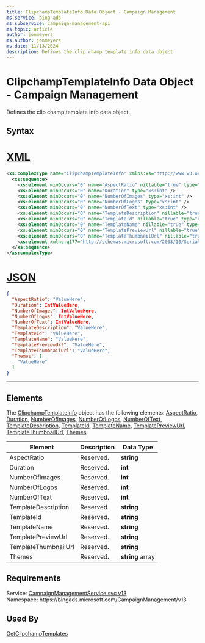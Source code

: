 ```yaml
---
title: ClipchampTemplateInfo Data Object - Campaign Management
ms.service: bing-ads
ms.subservice: campaign-management-api
ms.topic: article
author: jonmeyers
ms.author: jonmeyers
ms.date: 11/13/2024
description: Defines the clip champ template info data object.
---
```

# ClipchampTemplateInfo Data Object - Campaign Management
Defines the clip champ template info data object.

## Syntax

# [XML](#tab/xml)

```xml
<xs:complexType name="ClipchampTemplateInfo" xmlns:xs="http://www.w3.org/2001/XMLSchema">
  <xs:sequence>
    <xs:element minOccurs="0" name="AspectRatio" nillable="true" type="xs:string" />
    <xs:element minOccurs="0" name="Duration" type="xs:int" />
    <xs:element minOccurs="0" name="NumberOfImages" type="xs:int" />
    <xs:element minOccurs="0" name="NumberOfLogos" type="xs:int" />
    <xs:element minOccurs="0" name="NumberOfText" type="xs:int" />
    <xs:element minOccurs="0" name="TemplateDescription" nillable="true" type="xs:string" />
    <xs:element minOccurs="0" name="TemplateId" nillable="true" type="xs:string" />
    <xs:element minOccurs="0" name="TemplateName" nillable="true" type="xs:string" />
    <xs:element minOccurs="0" name="TemplatePreviewUrl" nillable="true" type="xs:string" />
    <xs:element minOccurs="0" name="TemplateThumbnailUrl" nillable="true" type="xs:string" />
    <xs:element xmlns:q177="http://schemas.microsoft.com/2003/10/Serialization/Arrays" minOccurs="0" name="Themes" nillable="true" type="q177:ArrayOfstring" />
  </xs:sequence>
</xs:complexType>
```

# [JSON](#tab/json)

```json
{
  "AspectRatio": "ValueHere",
  "Duration": IntValueHere,
  "NumberOfImages": IntValueHere,
  "NumberOfLogos": IntValueHere,
  "NumberOfText": IntValueHere,
  "TemplateDescription": "ValueHere",
  "TemplateId": "ValueHere",
  "TemplateName": "ValueHere",
  "TemplatePreviewUrl": "ValueHere",
  "TemplateThumbnailUrl": "ValueHere",
  "Themes": [
    "ValueHere"
  ]
}
```

-----

## <a name="elements"></a>Elements

The [ClipchampTemplateInfo](clipchamptemplateinfo.md) object has the following elements: [AspectRatio](#aspectratio), [Duration](#duration), [NumberOfImages](#numberofimages), [NumberOfLogos](#numberoflogos), [NumberOfText](#numberoftext), [TemplateDescription](#templatedescription), [TemplateId](#templateid), [TemplateName](#templatename), [TemplatePreviewUrl](#templatepreviewurl), [TemplateThumbnailUrl](#templatethumbnailurl), [Themes](#themes).

|Element|Description|Data Type|
|-----------|---------------|-------------|
|<a name="aspectratio"></a>AspectRatio|Reserved.|**string**|
|<a name="duration"></a>Duration|Reserved.|**int**|
|<a name="numberofimages"></a>NumberOfImages|Reserved.|**int**|
|<a name="numberoflogos"></a>NumberOfLogos|Reserved.|**int**|
|<a name="numberoftext"></a>NumberOfText|Reserved.|**int**|
|<a name="templatedescription"></a>TemplateDescription|Reserved.|**string**|
|<a name="templateid"></a>TemplateId|Reserved.|**string**|
|<a name="templatename"></a>TemplateName|Reserved.|**string**|
|<a name="templatepreviewurl"></a>TemplatePreviewUrl|Reserved.|**string**|
|<a name="templatethumbnailurl"></a>TemplateThumbnailUrl|Reserved.|**string**|
|<a name="themes"></a>Themes|Reserved.|**string** array|

## Requirements
Service: [CampaignManagementService.svc v13](https://campaign.api.bingads.microsoft.com/Api/Advertiser/CampaignManagement/v13/CampaignManagementService.svc)  
Namespace: https\://bingads.microsoft.com/CampaignManagement/v13  

## Used By
[GetClipchampTemplates](getclipchamptemplates.md)  
